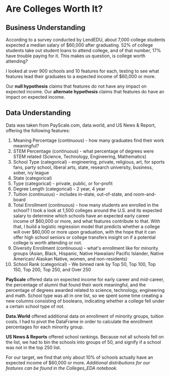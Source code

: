 # Are Colleges Worth It?

## Business Understanding  
According to a survey conducted by LendEDU, about 7,000 college students expected a median salary of $60,000 after graduating. 52% of college students take out student loans to attend college, and of that number, 17% have trouble paying for it. This makes us question, is college worth attending? 

I looked at over 900 schools and 10 features for each, testing to see what features lead their graduates to a expected income of $60,000 or more. 

Our <b>null hypothesis</b> claims that features do not have any impact on expected income. 
Our <b>alternate hypothesis</b> claims that features do have an impact on expected income. 

## Data Understanding 
Data was taken from PayScale.com, data.world, and US News & Report, offering the following features: 

1. Meaning Percentage (continuous) - how many graduates find their work meaningful?
2. STEM Percentage (continuous) - what percentage of degrees were STEM related (Science, Technology, Engineering, Mathematics) 
3. School Type (categorical) - engineering, private, religious, art, for sports fans, party school, liberal arts, state, research university, business, sober, ivy league
4. State (categorical) 
5. Type (categorical) - private, public, or for-profit 
6. Degree Length (categorical) - 2 year, 4 year 
7. Tuition (continuous) - includes in-state, out-of-state, and room-and-board
8. Total Enrollment (continuous) - how many students are enrolled in the school?
I took a look at 1,500 colleges around the U.S. and its expected salary to determine which schools have an expected early career income of $60,000 or more, and what features contribute to that. With that, I build a logistic regression model that predicts whether a college will over $60,000 or more upon graduation, with the hope that it can offer high school seniors or college transfers insight on if a potential college is worth attending or not. 
9. Diversity Enrollment (continuous) - what's enrollment like for minority groups (Asian, Black, Hispanic, Native Hawaiian/ Pacific Islander, Native American/ Alaskan Native, women, and non-residents) 
10. School Rank (categorical) - We binned rank by Top 50, Top 100, Top 150, Top 200, Top 250, and Over 250

<b>PayScale</b> offered data on expected income for early career and mid-career, the percentage of alumni that found their work meaningful, and the percentage of degrees awarded related to science, technology, engineering and math. School type was all in one list, so we spent some time creating a new columns consisting of booleans, indicating whether a college fell under a certain school type of not. 

<b>Data.World</b> offered additional data on enrollment of minority groups, tuition costs. I had to pivot the DataFrame in order to calculate the enrollment percentages for each minority group. 

<b>US News & Reports</b> offered school rankings. Because not all schools fell on the list, we had to bin the schools into groups of 50, and signify if a school was not in the top 250 list. 



For our target, we find that only about 10% of schools actually have an expected income of $60,000 or more. <i>Additional distributions for our features can be found in the Colleges_EDA notebook.</i>
